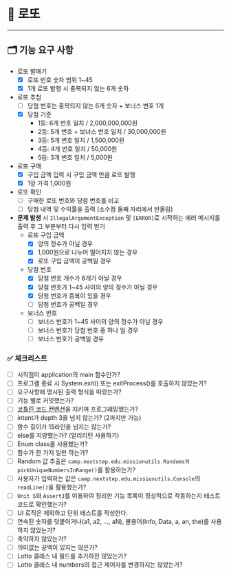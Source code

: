 # 🎯 로또

---

## 🗂️ 기능 요구 사항

- 로또 발매기
    - [X] 로또 번호 숫자 범위 1~45
    - [X] 1개 로또 발행 시 중복되지 않는 6개 숫자

- 로또 추첨
    - [ ] 당첨 번호는 중복되지 않는 6개 숫자 + 보너스 번호 1개
    - [X] 당첨 기준
        - 1등: 6개 번호 일치 / 2,000,000,000원
        - 2등: 5개 번호 + 보너스 번호 일치 / 30,000,000원
        - 3등: 5개 번호 일치 / 1,500,000원
        - 4등: 4개 번호 일치 / 50,000원
        - 5등: 3개 번호 일치 / 5,000원

- 로또 구매
    - [X] 구입 금액 입력 시 구입 금액 만큼 로또 발행
    - [X] 1장 가격 1,000원

- 로또 확인
    - [ ] 구매한 로또 번호와 당첨 번호를 비교
    - [ ] 당첨 내역 및 수익률을 출력 (소수점 둘째 자리에서 반올림)

- **문제 발생** 시 `IllegalArgumentException` 및 `[ERROR]`로 시작하는 에러 메시지를 출력 후 그 부분부터 다시 입력 받기
    - 로또 구입 금액
        - [X] 양의 정수가 아닐 경우
        - [X] 1,000원으로 나누어 떨어지지 않는 경우
        - [X] 로또 구입 금액이 공백일 경우

    - 당첨 번호
        - [X] 당첨 번호 개수가 6개가 아닐 경우
        - [X] 당첨 번호가 1~45 사이의 양의 정수가 아닐 경우
        - [X] 당첨 번호가 중복이 있을 경우
        - [ ] 당첨 번호가 공백일 경우

    - 보너스 번호
        - [ ] 보너스 번호가 1~45 사이의 양의 정수가 아닐 경우
        - [ ] 보너스 번호가 당첨 번호 중 하나 일 경우
        - [ ] 보너스 번호가 공백일 경우

### ✅ 체크리스트

- [ ] 시작점이 application의 main 함수인가?
- [ ] 프로그램 종료 시 System.exit() 또는 exitProcess()를 호출하지 않았는가?
- [ ] 요구사항에 명시된 출력 형식을 따랐는가?
- [ ] 기능 별로 커밋했는가?
- [ ] [코틀린 코드 컨벤션](https://kotlinlang.org/docs/coding-conventions.html)을 지키며 프로그래밍했는가?
- [ ] intent가 depth 3을 넘지 않는가? (2까지만 가능)
- [ ] 함수 길이가 15라인을 넘지는 않는가?
- [ ] else를 지양했는가? (얼리리턴 사용하기)
- [ ] Enum class를 사용했는가?
- [ ] 함수가 한 가지 일만 하는가?
- [ ] Random 값 추출은 `camp.nextstep.edu.missionutils.Randoms의 pickUniqueNumbersInRange()`를 활용하는가?
- [ ] 사용자가 입력하는 값은 ```camp.nextstep.edu.missionutils.Console```의 ```readLine()```을 활용했는가?
- [ ] `Unit 5`와 `AssertJ`를 이용하여 정리한 기능 목록이 정상적으로 작동하는지 테스트 코드로 확인했는가?
- [ ] UI 로직은 제외하고 단위 테스트를 작성한다.
- [ ] 연속된 숫자를 덧붙이거나(a1, a2, ..., aN), 불용어(Info, Data, a, an, the)를 사용하지 않았는가?
- [ ] 축약하지 않았는가?
- [ ] 의미없는 공백이 있지는 않은가?
- [ ] Lotto 클래스 내 필드를 추가하진 않았는가?
- [ ] Lotto 클래스 내 numbers의 접근 제어자를 변경하지는 않았는가?